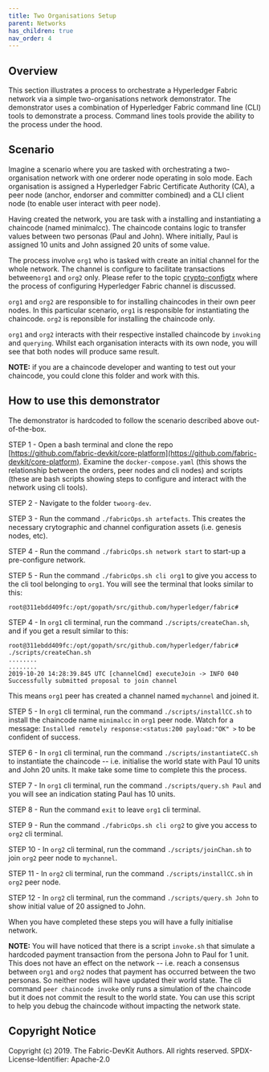 ```yaml
---
title: Two Organisations Setup
parent: Networks
has_children: true
nav_order: 4
---
```


## Overview

This section illustrates a process to orchestrate a Hyperledger Fabric network via a simple two-organisations network demonstrator. The demonstrator uses a combination of Hyperledger Fabric command line (CLI) tools to demonstrate a process. Command lines tools provide the ability to the process under the hood.

## Scenario

Imagine a scenario where you are tasked with orchestrating a two-organisation network with one orderer node operating in solo mode. Each organisation is assigned a Hyperledger Fabric Certificate Authority (CA), a peer node (anchor, endorser and committer combined) and a CLI client node (to enable user interact with peer node).

Having created the network, you are task with a installing and instantiating a chaincode (named minimalcc). The chaincode contains logic to transfer values between two personas (Paul and John). Where initially, Paul is assigned 10 units and John assigned 20 units of some value.

The process involve `org1` who is tasked with create an initial channel for the whole network. The channel is configure to facilitate transactions between`org1` and `org2` only. Please refer to the topic [crypto-configtx](fabric-devkit.github.io/core-platform) where the process of configuring Hyperledger Fabric channel is discussed.

`org1` and `org2` are responsible to for installing chaincodes in their own peer nodes. In this particular scenario, `org1` is responsible for instantiating the chaincode. `org2` is reponsible for installing the chaincode only.

`org1` and `org2` interacts with their respective installed chaincode by `invoking` and `querying`. Whilst each organisation interacts with its own node, you will see that both nodes will produce same result.

**NOTE:** if you are a chaincode developer and wanting to test out your chaincode, you could clone this folder and work with this.

## How to use this demonstrator

The demonstrator is hardcoded to follow the scenario described above out-of-the-box.

STEP 1 - Open a bash terminal and clone the repo [https://github.com/fabric-devkit/core-platform](https://github.com/fabric-devkit/core-platform). Examine the `docker-compose.yaml` (this shows the relationship between the orders, peer nodes and cli nodes) and scripts (these are bash scripts showing steps to configure and interact with the network using cli tools).

STEP 2 - Navigate to the folder `twoorg-dev`.

STEP 3 - Run the command `./fabricOps.sh artefacts`. This creates the necessary crytographic and channel configuration assets (i.e. genesis nodes, etc).

STEP 4 - Run the command `./fabricOps.sh network start` to start-up a pre-configure network.

STEP 5 - Run the command `./fabricOps.sh cli org1` to give you access to the cli tool belonging to `org1`. You will see the terminal that looks similar to this:

```shell
root@311ebdd409fc:/opt/gopath/src/github.com/hyperledger/fabric#
```

STEP 4 - In `org1` cli terminal, run the command `./scripts/createChan.sh`, and if you get a result similar to this:

```shell
root@311ebdd409fc:/opt/gopath/src/github.com/hyperledger/fabric# ./scripts/createChan.sh
........
........
2019-10-20 14:28:39.845 UTC [channelCmd] executeJoin -> INFO 040 Successfully submitted proposal to join channel
```

This means `org1` peer has created a channel named `mychannel` and joined it.

STEP 5 - In `org1` cli terminal, run the command `./scripts/installCC.sh` to install the chaincode name `minimalcc` in `org1` peer node. Watch for a message: `Installed remotely response:<status:200 payload:"OK" >` to be confident of success.

STEP 6 - In `org1` cli terminal, run the command `./scripts/instantiateCC.sh` to instantiate the chaincode -- i.e. initialise the world state with Paul 10 units and John 20 units. It make take some time to complete this the process.

STEP 7 - In `org1` cli terminal, run the command `./scripts/query.sh Paul` and you will see an indication stating Paul has 10 units.

STEP 8 - Run the command `exit` to leave `org1` cli terminal.

STEP 9 - Run the command `./fabricOps.sh cli org2` to give you access to `org2` cli terminal.

STEP 10 - In `org2` cli terminal, run the command `./scripts/joinChan.sh` to join `org2` peer node to `mychannel`.

STEP 11 - In `org2` cli terminal, run the command `./scripts/installCC.sh` in `org2` peer node.

STEP 12 - In `org2` cli terminal, run the command `./scripts/query.sh John` to show initial value of 20 assigned to John.

When you have completed these steps you will have a fully initialise network.

**NOTE:** You will have noticed that there is a script `invoke.sh` that simulate a hardcoded payment transaction from the persona John to Paul for 1 unit. This does not have an effect on the network -- i.e. reach a consensus between `org1` and `org2` nodes that payment has occurred between the two personas. So neither nodes will have updated their world state. The cli command `peer chaincode invoke` only runs a simulation of the chaincode but it does not commit the result to the world state. You can use this script to help you debug the chaincode without impacting the network state.

## Copyright Notice

Copyright (c) 2019. The Fabric-DevKit Authors. All rights reserved.
SPDX-License-Identifier: Apache-2.0
